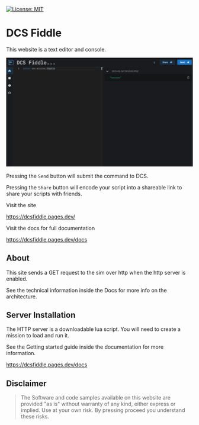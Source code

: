 [![License: MIT](https://img.shields.io/badge/License-MIT-yellow.svg)](LICENSE.md)

# DCS Fiddle

This website is a text editor and console.

![preview](preview.png)

Pressing the `Send` button will submit the command to DCS.

Pressing the `Share` button will encode your script into a shareable link to share your scripts with friends.

Visit the site

https://dcsfiddle.pages.dev/

Visit the docs for full documentation

https://dcsfiddle.pages.dev/docs

## About

This site sends a GET request to the sim over http when the http server is enabled.

See the technical information inside the Docs for more info on the architecture.

## Server Installation

The HTTP server is a downloadable lua script. You will need to create a mission to load and run it.

See the Getting started guide inside the documentation for more information.

https://dcsfiddle.pages.dev/docs

## Disclaimer

> The Software and code samples available on this website are provided "as is" without warranty of any kind, either express or implied. Use at your own risk. By pressing proceed you understand these risks.
